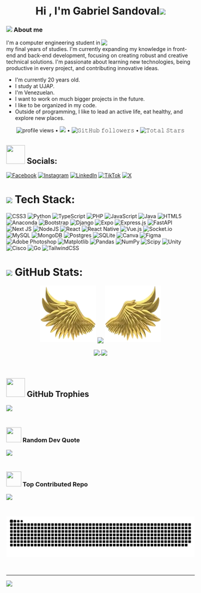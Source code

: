 <h1 align="center"><b>Hi , I'm Gabriel Sandoval</b><img src="https://media.giphy.com/media/hvRJCLFzcasrR4ia7z/giphy.gif" width="35"></h1>



### <img src = "https://github.com/7oSkaaa/7oSkaaa/blob/main/Images/about_me.gif?raw=true" width = 50px>&nbsp;About me
<picture><img align="right" src="https://github.com/7oSkaaa/7oSkaaa/blob/main/Images/Right_Side.gif?raw=true" width = 250px></picture>
I'm a computer engineering student in my final years of studies. I'm currently expanding my knowledge in front-end and back-end development, focusing on creating robust and creative technical solutions. I'm passionate about learning new technologies, being productive in every project, and contributing innovative ideas.

- I'm currently 20 years old.
- I study at UJAP.
- I'm Venezuelan.
- I want to work on much bigger projects in the future.
- I like to be organized in my code.
- Outside of programming, I like to lead an active life, eat healthy, and explore new places.





<p align="center">
  <img alt = "profile views" src="https://komarev.com/ghpvc/?username=GaboSandova1&style=flat&color=blue"> •   
  <a href="https://user-badge.committers.top/india_private/GaboSandova1"><img src="https://user-badge.committers.top/india_private/GaboSandova1.svg"></a> •
  <img alt="𝙶𝚒𝚝𝙷𝚞𝚋 𝚏𝚘𝚕𝚕𝚘𝚠𝚎𝚛𝚜" src="https://img.shields.io/github/followers/GaboSandova1?label=Followers&style=social"> •
  <img src="https://img.shields.io/github/stars/GaboSandova1?label=Stars" alt="𝚃𝚘𝚝𝚊𝚕 𝚂𝚝𝚊𝚛𝚜"> 
</p>







## <img src='https://raw.githubusercontent.com/ShahriarShafin/ShahriarShafin/main/Assets/handshake.gif' width="50px" height="50px"> Socials:
[![Facebook](https://img.shields.io/badge/Facebook-%231877F2.svg?logo=Facebook&logoColor=white)](ttps://www.facebook.com/gabo.sandoval.161) [![Instagram](https://img.shields.io/badge/Instagram-%23E4405F.svg?logo=Instagram&logoColor=white)](https://instagram.com/sandoval_gabo) [![LinkedIn](https://img.shields.io/badge/LinkedIn-%230077B5.svg?logo=linkedin&logoColor=white)](https://linkedin.com/in/www.linkedin.com/in/gabriel-sandoval-15a8392b3) [![TikTok](https://img.shields.io/badge/TikTok-%23000000.svg?logo=TikTok&logoColor=white)](https://tiktok.com/@@gabosandoval28) [![X](https://img.shields.io/badge/X-black.svg?logo=X&logoColor=white)](https://x.com/@gabosandoval24) 

# <img src = "https://media2.giphy.com/media/QssGEmpkyEOhBCb7e1/giphy.gif?cid=ecf05e47a0n3gi1bfqntqmob8g9aid1oyj2wr3ds3mg700bl&rid=giphy.gif" width = 32px> Tech Stack:
![CSS3](https://img.shields.io/badge/css3-%231572B6.svg?style=for-the-badge&logo=css3&logoColor=white) ![Python](https://img.shields.io/badge/python-3670A0?style=for-the-badge&logo=python&logoColor=ffdd54) ![TypeScript](https://img.shields.io/badge/typescript-%23007ACC.svg?style=for-the-badge&logo=typescript&logoColor=white) ![PHP](https://img.shields.io/badge/php-%23777BB4.svg?style=for-the-badge&logo=php&logoColor=white) ![JavaScript](https://img.shields.io/badge/javascript-%23323330.svg?style=for-the-badge&logo=javascript&logoColor=%23F7DF1E) ![Java](https://img.shields.io/badge/java-%23ED8B00.svg?style=for-the-badge&logo=openjdk&logoColor=white) ![HTML5](https://img.shields.io/badge/html5-%23E34F26.svg?style=for-the-badge&logo=html5&logoColor=white) ![Anaconda](https://img.shields.io/badge/Anaconda-%2344A833.svg?style=for-the-badge&logo=anaconda&logoColor=white) ![Bootstrap](https://img.shields.io/badge/bootstrap-%238511FA.svg?style=for-the-badge&logo=bootstrap&logoColor=white) ![Django](https://img.shields.io/badge/django-%23092E20.svg?style=for-the-badge&logo=django&logoColor=white) ![Expo](https://img.shields.io/badge/expo-1C1E24?style=for-the-badge&logo=expo&logoColor=#D04A37) ![Express.js](https://img.shields.io/badge/express.js-%23404d59.svg?style=for-the-badge&logo=express&logoColor=%2361DAFB) ![FastAPI](https://img.shields.io/badge/FastAPI-005571?style=for-the-badge&logo=fastapi) ![Next JS](https://img.shields.io/badge/Next-black?style=for-the-badge&logo=next.js&logoColor=white) ![NodeJS](https://img.shields.io/badge/node.js-6DA55F?style=for-the-badge&logo=node.js&logoColor=white) ![React](https://img.shields.io/badge/react-%2320232a.svg?style=for-the-badge&logo=react&logoColor=%2361DAFB) ![React Native](https://img.shields.io/badge/react_native-%2320232a.svg?style=for-the-badge&logo=react&logoColor=%2361DAFB) ![Vue.js](https://img.shields.io/badge/vue.js-%2335495e.svg?style=for-the-badge&logo=vuedotjs&logoColor=%234FC08D) ![Socket.io](https://img.shields.io/badge/Socket.io-black?style=for-the-badge&logo=socket.io&badgeColor=010101) ![MySQL](https://img.shields.io/badge/mysql-4479A1.svg?style=for-the-badge&logo=mysql&logoColor=white) ![MongoDB](https://img.shields.io/badge/MongoDB-%234ea94b.svg?style=for-the-badge&logo=mongodb&logoColor=white) ![Postgres](https://img.shields.io/badge/postgres-%23316192.svg?style=for-the-badge&logo=postgresql&logoColor=white) ![SQLite](https://img.shields.io/badge/sqlite-%2307405e.svg?style=for-the-badge&logo=sqlite&logoColor=white) ![Canva](https://img.shields.io/badge/Canva-%2300C4CC.svg?style=for-the-badge&logo=Canva&logoColor=white) ![Figma](https://img.shields.io/badge/figma-%23F24E1E.svg?style=for-the-badge&logo=figma&logoColor=white) ![Adobe Photoshop](https://img.shields.io/badge/adobe%20photoshop-%2331A8FF.svg?style=for-the-badge&logo=adobe%20photoshop&logoColor=white) ![Matplotlib](https://img.shields.io/badge/Matplotlib-%23ffffff.svg?style=for-the-badge&logo=Matplotlib&logoColor=black) ![Pandas](https://img.shields.io/badge/pandas-%23150458.svg?style=for-the-badge&logo=pandas&logoColor=white) ![NumPy](https://img.shields.io/badge/numpy-%23013243.svg?style=for-the-badge&logo=numpy&logoColor=white) ![Scipy](https://img.shields.io/badge/SciPy-%230C55A5.svg?style=for-the-badge&logo=scipy&logoColor=%white) ![Unity](https://img.shields.io/badge/unity-%23000000.svg?style=for-the-badge&logo=unity&logoColor=white) ![Cisco](https://img.shields.io/badge/cisco-%23049fd9.svg?style=for-the-badge&logo=cisco&logoColor=black) ![Go](https://img.shields.io/badge/go-%2300ADD8.svg?style=for-the-badge&logo=go&logoColor=white) ![TailwindCSS](https://img.shields.io/badge/tailwindcss-%2338B2AC.svg?style=for-the-badge&logo=tailwind-css&logoColor=white)


# <img src = "https://i.pinimg.com/originals/65/c4/f4/65c4f452571be1261e9c623f7da488ac.gif" width = 35px> GitHub Stats:
<p align="center">
  <img height="150" width="150" src="https://github.com/GaboSandova1/GaboSandova1/blob/main/WEBP/left.webp">
  <img align="center" src="https://nirzak-streak-stats.vercel.app/?user=GaboSandova1&theme=aura&hide_border=false"/>
  <img height="150" width="150" src="https://github.com/GaboSandova1/GaboSandova1/blob/main/WEBP/right.webp">
</p>

<p align="center">
  <a href="https://github.com/GaboSandova1">
    <img align="center" src="https://github-readme-stats.vercel.app/api?username=GaboSandova1&show_icons=true&hide_border=true&title_color=94b4a4&amp&icon_color=FFFFFF&amp&text_color=FFFFFF&amp&bg_color=000000&count_private=true&include_all_commits=true"/>
  </a>
  <a href="https://github.com/GaboSandova1">
    <img align="center" height="195px" src="https://github-readme-stats.vercel.app/api/top-langs/?username=GaboSandova1&text_color=FFFFFF&bg_color=000000&title_color=94b4a4&langs_count=15&layout=compact&hide_border=true" />
  </a>
</p>
</details>
<br>





## <img src="https://media.giphy.com/media/QaMcXSekUWx7aogAUr/giphy.gif" width="50px" height="50px" />&nbsp;GitHub Trophies
![](https://github-profile-trophy.vercel.app/?username=GaboSandova1&theme=gitdimmed&no-frame=false&no-bg=true&margin-w=4)

#

### <img src="https://blogger.googleusercontent.com/img/b/R29vZ2xl/AVvXsEgsFAgflBy17KlK1BzqoK08tMqS1DqnwEvyFfnLx3UhfUh9uaCkA7RbHPQYOirlmbn9X1zxlpS-gSTBfN4eDwY_S-aQpqSbaXNP_ybaaSSskpjy3ZxFe-eDBN18ZfbQ52ObUFJ29HL_Eob4/s200/TGRETRTRWT.gif" width="40px" height="40px"/> Random Dev Quote
![](https://quotes-github-readme.vercel.app/api?type=horizontal&theme=radical)

#

### <img src="https://media.giphy.com/media/M4NykXxUE0HAcK7UJ6/giphy.gif" width="40px" height="40px"></img> Top Contributed Repo
![](https://github-contributor-stats.vercel.app/api?username=GaboSandova1&limit=5&theme=aura&combine_all_yearly_contributions=true)

#

<p align="center">
  <img src="https://github.com/GaboSandova1/GaboSandova1/blob/main/github-user-contribution.svg">
</p>
<br/>


---
[![](https://visitcount.itsvg.in/api?id=GaboSandova1&icon=0&color=0)](https://visitcount.itsvg.in)




